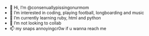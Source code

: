 - 👋 Hi, I’m @consenuallypissingonurmom
- 👀 I’m interested in coding, playing football, longboarding and music
- 🌱 I’m currently learning ruby, html and python
- 💞️ I’m not looking to collab
- 📫 my snaps annoyingcr0w if u wanna reach me

<!---
consenuallypissingonurmom/consenuallypissingonurmom is a ✨ special ✨ repository because its `README.md` (this file) appears on your GitHub profile.
You can click the Preview link to take a look at your changes.
--->
